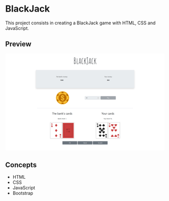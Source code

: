 # BlackJack

This project consists in creating a BlackJack game with HTML, CSS and JavaScript.

## Preview

![preview](https://github.com/maphdev/M2_Web_Development/blob/master/TD02_BlackJack/preview.jpg)

## Concepts

- HTML
- CSS
- JavaScript
- Bootstrap
